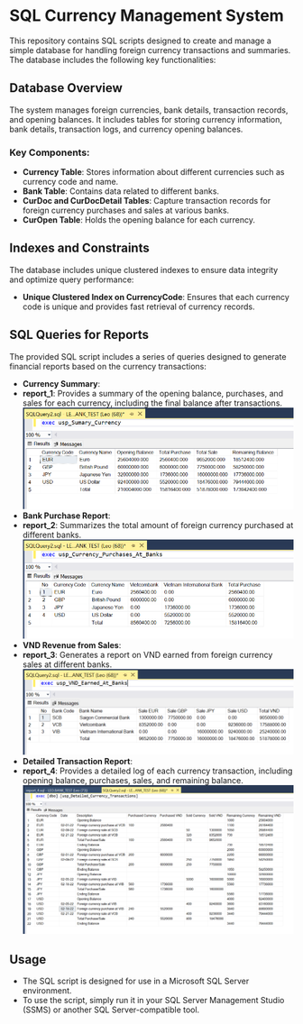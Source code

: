 # SQL Currency Management System

This repository contains SQL scripts designed to create and manage a simple database for handling foreign currency transactions and summaries. The database includes the following key functionalities:

## Database Overview

The system manages foreign currencies, bank details, transaction records, and opening balances. It includes tables for storing currency information, bank details, transaction logs, and currency opening balances.

### Key Components:
- **Currency Table**: Stores information about different currencies such as currency code and name.
- **Bank Table**: Contains data related to different banks.
- **CurDoc and CurDocDetail Tables**: Capture transaction records for foreign currency purchases and sales at various banks.
- **CurOpen Table**: Holds the opening balance for each currency.

## Indexes and Constraints
The database includes unique clustered indexes to ensure data integrity and optimize query performance:
- **Unique Clustered Index on CurrencyCode**: Ensures that each currency code is unique and provides fast retrieval of currency records.

## SQL Queries for Reports

The provided SQL script includes a series of queries designed to generate financial reports based on the currency transactions:

- **Currency Summary**: 
 - **report_1**: Provides a summary of the opening balance, purchases, and sales for each currency, including the final balance after transactions.
    ![Report_1](images/report_1.png "Sumary currency")
- **Bank Purchase Report**: 
 - **report_2**: Summarizes the total amount of foreign currency purchased at different banks.
    ![Report_2](images/report_2.png "Currency parchases at banks")
- **VND Revenue from Sales**: 
 - **report_3**: Generates a report on VND earned from foreign currency sales at different banks.
    ![Report_3](images/report_3.png "VND earned at banks")
- **Detailed Transaction Report**: 
 - **report_4**: Provides a detailed log of each currency transaction, including opening balance, purchases, sales, and remaining balance.
    ![Report_4](images/report_4.png "Detailed currency transaction")

## Usage

- The SQL script is designed for use in a Microsoft SQL Server environment.
- To use the script, simply run it in your SQL Server Management Studio (SSMS) or another SQL Server-compatible tool.
